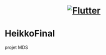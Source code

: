 <a href="https://flutter.dev/">
  <h1 align="center">
    <picture>
      <source media="(prefers-color-scheme: dark)" srcset="https://drive.google.com/file/d/1RMb3C2OMLypfcCsxOnoeyT8KR5zBA2IT/view?usp=sharing">
      <img alt="Flutter" src="https://drive.google.com/file/d/1RMb3C2OMLypfcCsxOnoeyT8KR5zBA2IT/view?usp=sharing">
    </picture>
  </h1>
</a>

# HeikkoFinal
projet MDS
